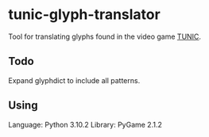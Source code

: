 # tunic-glyph-translator
Tool for translating glyphs found in the video game [TUNIC](https://tunicgame.com/).

## Todo
Expand glyphdict to include all patterns.

## Using
Language: Python 3.10.2
Library: PyGame 2.1.2